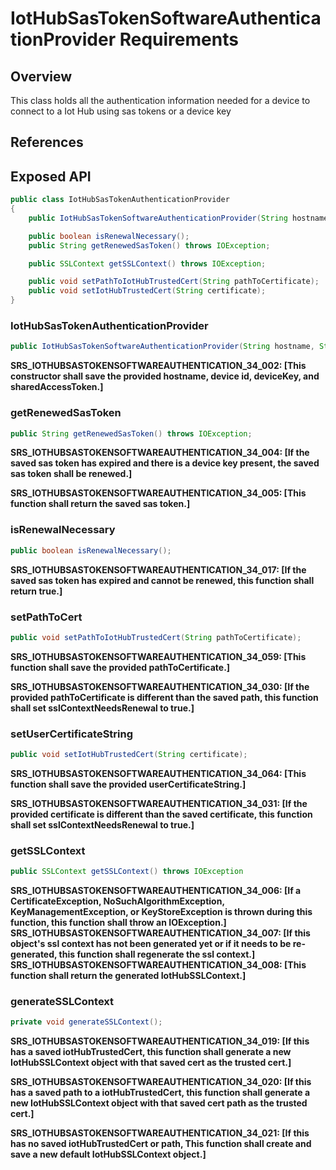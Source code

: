 # IotHubSasTokenSoftwareAuthenticationProvider Requirements

## Overview

This class holds all the authentication information needed for a device to connect to a Iot Hub using sas tokens or a device key

## References

## Exposed API

```java
public class IotHubSasTokenAuthenticationProvider
{
    public IotHubSasTokenSoftwareAuthenticationProvider(String hostname, String deviceId, String deviceKey, String sharedAccessToken) throws SecurityException;

    public boolean isRenewalNecessary();
    public String getRenewedSasToken() throws IOException;

    public SSLContext getSSLContext() throws IOException;

    public void setPathToIotHubTrustedCert(String pathToCertificate);
    public void setIotHubTrustedCert(String certificate);
}
```

### IotHubSasTokenAuthenticationProvider
```java
public IotHubSasTokenSoftwareAuthenticationProvider(String hostname, String deviceId, String deviceKey, String sharedAccessToken) throws SecurityException;
```

**SRS_IOTHUBSASTOKENSOFTWAREAUTHENTICATION_34_002: [**This constructor shall save the provided hostname, device id, deviceKey, and sharedAccessToken.**]**


### getRenewedSasToken
```java
public String getRenewedSasToken() throws IOException;
```

**SRS_IOTHUBSASTOKENSOFTWAREAUTHENTICATION_34_004: [**If the saved sas token has expired and there is a device key present, the saved sas token shall be renewed.**]**

**SRS_IOTHUBSASTOKENSOFTWAREAUTHENTICATION_34_005: [**This function shall return the saved sas token.**]**


### isRenewalNecessary
```java
public boolean isRenewalNecessary();
```

**SRS_IOTHUBSASTOKENSOFTWAREAUTHENTICATION_34_017: [**If the saved sas token has expired and cannot be renewed, this function shall return true.**]**


### setPathToCert
```java
public void setPathToIotHubTrustedCert(String pathToCertificate);
```

**SRS_IOTHUBSASTOKENSOFTWAREAUTHENTICATION_34_059: [**This function shall save the provided pathToCertificate.**]**

**SRS_IOTHUBSASTOKENSOFTWAREAUTHENTICATION_34_030: [**If the provided pathToCertificate is different than the saved path, this function shall set sslContextNeedsRenewal to true.**]**


### setUserCertificateString
```java
public void setIotHubTrustedCert(String certificate);
```

**SRS_IOTHUBSASTOKENSOFTWAREAUTHENTICATION_34_064: [**This function shall save the provided userCertificateString.**]**

**SRS_IOTHUBSASTOKENSOFTWAREAUTHENTICATION_34_031: [**If the provided certificate is different than the saved certificate, this function shall set sslContextNeedsRenewal to true.**]**


### getSSLContext
```java
public SSLContext getSSLContext() throws IOException
```
**SRS_IOTHUBSASTOKENSOFTWAREAUTHENTICATION_34_006: [**If a CertificateException, NoSuchAlgorithmException, KeyManagementException, or KeyStoreException is thrown during this function, this function shall throw an IOException.**]**
**SRS_IOTHUBSASTOKENSOFTWAREAUTHENTICATION_34_007: [**If this object's ssl context has not been generated yet or if it needs to be re-generated, this function shall regenerate the ssl context.**]**
**SRS_IOTHUBSASTOKENSOFTWAREAUTHENTICATION_34_008: [**This function shall return the generated IotHubSSLContext.**]**



### generateSSLContext
```java
private void generateSSLContext();
```

**SRS_IOTHUBSASTOKENSOFTWAREAUTHENTICATION_34_019: [**If this has a saved iotHubTrustedCert, this function shall generate a new IotHubSSLContext object with that saved cert as the trusted cert.**]**

**SRS_IOTHUBSASTOKENSOFTWAREAUTHENTICATION_34_020: [**If this has a saved path to a iotHubTrustedCert, this function shall generate a new IotHubSSLContext object with that saved cert path as the trusted cert.**]**

**SRS_IOTHUBSASTOKENSOFTWAREAUTHENTICATION_34_021: [**If this has no saved iotHubTrustedCert or path, This function shall create and save a new default IotHubSSLContext object.**]**



